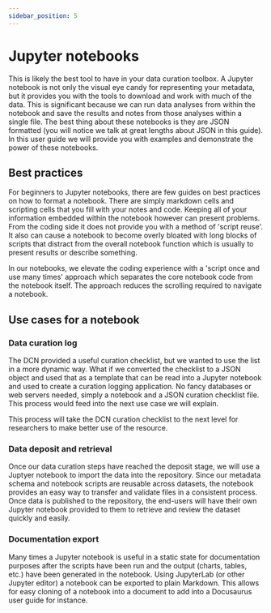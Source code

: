 ```yaml
---
sidebar_position: 5
---
```


# Jupyter notebooks

This is likely the best tool to have in your data curation toolbox. A Jupyter notebook is not only the visual eye candy for representing your metadata, but it provides you with the tools to download and work with much of the data. This is significant because we can run data analyses from within the notebook and save the results and notes from those analyses within a single file. The best thing about these notebooks is they are JSON formatted (you will notice we talk at great lengths about JSON in this guide). In this user guide we will provide you with examples and demonstrate the power of these notebooks.

## Best practices

For beginners to Jupyter notebooks, there are few guides on best practices on how to format a notebook. There are simply markdown cells and scripting cells that you fill with your notes and code. Keeping all of your information embedded within the notebook however can present problems. From the coding side it does not provide you with a method of 'script reuse'. It also can cause a notebook to become overly bloated with long blocks of scripts that distract from the overall notebook function which is usually to present results or describe something.

In our notebooks, we elevate the coding experience with a 'script once and use many times' approach which separates the core notebook code from the notebook itself. The approach reduces the scrolling required to navigate a notebook.

## Use cases for a notebook

### Data curation log

The DCN provided a useful curation checklist, but we wanted to use the list in a more dynamic way. What if we converted the checklist to a JSON object and used that as a template that can be read into a Jupyter notebook and used to create a curation logging application. No fancy databases or web servers needed, simply a notebook and a JSON curation checklist file. This process would feed into the next use case we will explain.

This process will take the DCN curation checklist to the next level for researchers to make better use of the resource.

### Data deposit and retrieval

Once our data curation steps have reached the deposit stage, we will use a Juptyer notebook to import the data into the repository.
Since our metadata schema and notebook scripts are reusable across datasets, the notebook provides an easy way to transfer and validate files in a consistent process. Once data is published to the repository, the end-users will have their own Jupyter notebook provided to them to retrieve and review the dataset quickly and easily.

### Documentation export

Many times a Jupyter notebook is useful in a static state for documentation purposes after the scripts have been run and the output (charts, tables, etc.) have been generated in the notebook. Using JupyterLab (or other Jupyter editor) a notebook can be exported to plain Markdown. This allows for easy cloning of a notebook into a document to add into a Docusaurus user guide for instance.
